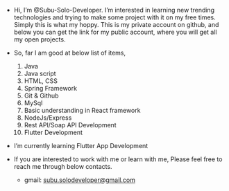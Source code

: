 - Hi, I’m @Subu-Solo-Developer. I’m interested in learning new trending technologies and trying to make some project with it on my free times. Simply this is what my hoppy. This is my private account on github, and below you can get the link for my public account, where you will get all my open projects.
   
- So, far I am good at below list of items,
    1. Java
   2. Java script
   3. HTML, CSS
   4. Spring Framework
   5. Git & Github
   6. MySql
   7. Basic understanding in React framework
   8. NodeJs/Express
   9. Rest API/Soap API Development
   10. Flutter Development

- I’m currently learning Flutter App Development
- If you are interested to work with me or learn with me, Please feel free to reach me through below contacts.
  - gmail: subu.solodeveloper@gmail.com

<!---
Subu-Solo-Developer/Subu-Solo-Developer is a ✨ special ✨ repository because its `README.md` (this file) appears on your GitHub profile.
You can click the Preview link to take a look at your changes.
--->
